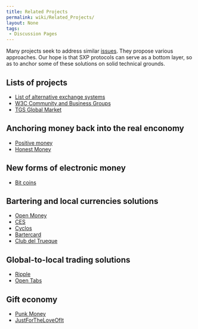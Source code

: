 ```yaml
---
title: Related Projects
permalink: wiki/Related_Projects/
layout: None
tags:
 - Discussion Pages
---
```


Many projects seek to address similar
[issues](/wiki/Exclusive_Money_Based_Economy "wikilink"). They propose various
approaches. Our hope is that SXP protocols can serve as a bottom layer,
so as to anchor some of these solutions on solid technical grounds.

Lists of projects
-----------------

-   [List of alternative exchange
    systems](http://ces.org.za/misc/links.htm)
-   [W3C Community and Business
    Groups](http://www.w3.org/community/community-io/)
-   [TGS Global
    Market](http://wiki.theglobalsquare.org/wiki/Global_Market)

Anchoring money back into the real enconomy
-------------------------------------------

-   [Positive money](http://www.positivemoney.org.uk/)
-   [Honest Money](http://honestmoney.org/)

New forms of electronic money
-----------------------------

-   [Bit coins](http://bitcoin.org)

Bartering and local currencies solutions
----------------------------------------

-   [Open Money](http://www.openmoney.org/)
-   [CES](http://ces.org.za/)
-   [Cyclos](http://www.project.cyclos.org/)
-   [Bartercard](http://bartercard.com)
-   [Club del Trueque](http://trueque.org.ar)

Global-to-local trading solutions
---------------------------------

-   [Ripple](http://ripple-project.org/)
-   [Open Tabs](http://opentabs.net/)

Gift economy
------------

-   [Punk Money](http://www.punkmoney.org/)
-   [JustForTheLoveOfIt](http://justfortheloveofit.org/)

